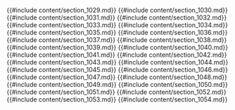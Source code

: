 {{#include content/section_1029.md}}
{{#include content/section_1030.md}}
{{#include content/section_1031.md}}
{{#include content/section_1032.md}}
{{#include content/section_1033.md}}
{{#include content/section_1034.md}}
{{#include content/section_1035.md}}
{{#include content/section_1036.md}}
{{#include content/section_1037.md}}
{{#include content/section_1038.md}}
{{#include content/section_1039.md}}
{{#include content/section_1040.md}}
{{#include content/section_1041.md}}
{{#include content/section_1042.md}}
{{#include content/section_1043.md}}
{{#include content/section_1044.md}}
{{#include content/section_1045.md}}
{{#include content/section_1046.md}}
{{#include content/section_1047.md}}
{{#include content/section_1048.md}}
{{#include content/section_1049.md}}
{{#include content/section_1050.md}}
{{#include content/section_1051.md}}
{{#include content/section_1052.md}}
{{#include content/section_1053.md}}
{{#include content/section_1054.md}}
